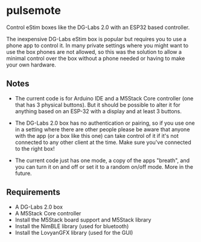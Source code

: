 # pulsemote
Control eStim boxes like the DG-Labs 2.0 with an ESP32 based controller.

The inexpensive DG-Labs eStim box is popular but requires you to use
a phone app to control it. In many private settings where you might
want to use the box phones are not allowed, so this was the solution
to allow a minimal control over the box without a phone needed or having
to make your own hardware.

## Notes

* The current code is for Arduino IDE and a M5Stack Core controller (one
that has 3 physical buttons). But it should be possible to alter it
for anything based on an ESP-32 with a display and at least 3 buttons.

* The DG-Labs 2.0 box has no authentication or pairing, so if you use
one in a setting where there are other people please be aware that anyone
with the app (or a box like this one) can take control of it if it's
not connected to any other client at the time. Make sure you've connected
to the right box!

* The current code just has one mode, a copy of the apps "breath", and
you can turn it on and off or set it to a random on/off mode. More in the
future.

## Requirements

* A DG-Labs 2.0 box
* A M5Stack Core controller
* Install the M5Stack board support and M5Stack library
* Install the NimBLE library (used for bluetooth)
* Install the LovyanGFX library (used for the GUI)